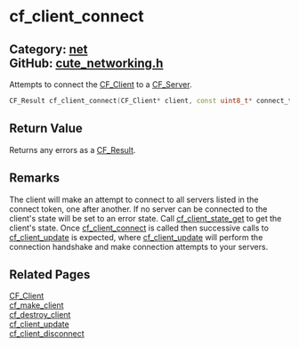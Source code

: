 # cf_client_connect

Category: [net](https://github.com/RandyGaul/cute_framework/blob/master/docs/api_reference?id=net)  
GitHub: [cute_networking.h](https://github.com/RandyGaul/cute_framework/blob/master/include/cute_networking.h)  
---

Attempts to connect the [CF_Client](https://github.com/RandyGaul/cute_framework/blob/master/docs/net/cf_client.md) to a [CF_Server](https://github.com/RandyGaul/cute_framework/blob/master/docs/net/cf_server.md).

```cpp
CF_Result cf_client_connect(CF_Client* client, const uint8_t* connect_token);
```

## Return Value

Returns any errors as a [CF_Result](https://github.com/RandyGaul/cute_framework/blob/master/docs/utility/cf_result.md).

## Remarks

The client will make an attempt to connect to all servers listed in the connect token, one after
another. If no server can be connected to the client's state will be set to an error state. Call
[cf_client_state_get](https://github.com/RandyGaul/cute_framework/blob/master/docs/net/cf_client_state_get.md) to get the client's state. Once [cf_client_connect](https://github.com/RandyGaul/cute_framework/blob/master/docs/net/cf_client_connect.md) is called then successive calls to
[cf_client_update](https://github.com/RandyGaul/cute_framework/blob/master/docs/net/cf_client_update.md) is expected, where [cf_client_update](https://github.com/RandyGaul/cute_framework/blob/master/docs/net/cf_client_update.md) will perform the connection handshake and make
connection attempts to your servers.

## Related Pages

[CF_Client](https://github.com/RandyGaul/cute_framework/blob/master/docs/net/cf_client.md)  
[cf_make_client](https://github.com/RandyGaul/cute_framework/blob/master/docs/net/cf_make_client.md)  
[cf_destroy_client](https://github.com/RandyGaul/cute_framework/blob/master/docs/net/cf_destroy_client.md)  
[cf_client_update](https://github.com/RandyGaul/cute_framework/blob/master/docs/net/cf_client_update.md)  
[cf_client_disconnect](https://github.com/RandyGaul/cute_framework/blob/master/docs/net/cf_client_disconnect.md)  
